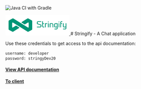 ![Java CI with Gradle](https://github.com/AllanJamil/StringifyChat/workflows/Java%20CI%20with%20Gradle/badge.svg)

<a target="_blank" href="https://condescending-benz-53ac0a.netlify.app/">
    <img style="width: 200px" src="images/stringify-logo.png">
</a>
# Stringify - A Chat application

<p>Use these credentials to get access to the api documentation:</p>

```
username: developer
password: stringyDev20
``` 

<h4><a target="_blank" href="https://stringify-chat.herokuapp.com/swagger-ui/">View API documentation</a></h4>

<h4><a href="https://condescending-benz-53ac0a.netlify.app/" target="_blank">To client</a></h4>
